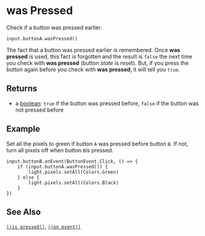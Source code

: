 # was Pressed

Check if a button was pressed earlier.

```sig
input.buttonA.wasPressed()
```
The fact that a button was pressed earlier is remembered. Once **was pressed** is used, this fact is forgotten and
the result is `false` the next time you check with **was pressed** (button _state_ is reset). But, if you press the button again before you
check with **was pressed**, it will tell you `true`. 
## Returns

* a [boolean](types/boolean): `true` if the button was pressed before, `false` if the button was not pressed before

## Example

Set all the pixels to green if button `A` was pressed before button `B`. If not, turn all pixels off when button `B`is pressed.

```blocks
input.buttonB.onEvent(ButtonEvent.Click, () => {
    if (input.buttonA.wasPressed()) {
        light.pixels.setAll(Colors.Green)
    } else {
        light.pixels.setAll(Colors.Black)
    }
})
```

## See Also
[``||is pressed||``](/reference/input/button-is-pressed), [``||on event||``](/reference/input/button-on-event)